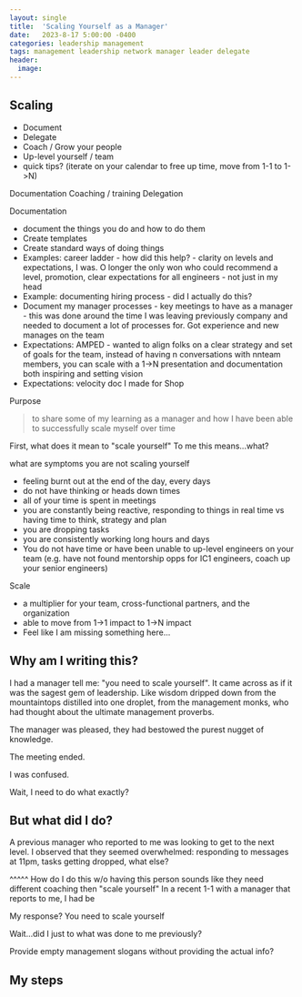 ```yaml
---
layout: single
title:  'Scaling Yourself as a Manager'
date:   2023-8-17 5:00:00 -0400
categories: leadership management
tags: management leadership network manager leader delegate
header:
  image:
---
```


## Scaling
- Document
- Delegate
- Coach / Grow your people
- Up-level yourself / team
- quick tips? (iterate on your calendar to free up time, move from 1-1 to 1->N)

Documentation
Coaching / training
Delegation

Documentation
- document the things you do and how to do them
- Create templates
- Create standard ways of doing things
- Examples: career ladder - how did this help? - clarity on levels and expectations, I was. O longer the only won who could recommend a level, promotion, clear expectations for all engineers - not just in my head
- Example: documenting hiring process - did I actually do this?
- Document my manager processes - key meetings to have as a manager - this was done around the time I was leaving previously company and needed to document a lot of processes for. Got experience and new manages on the team
- Expectations: AMPED - wanted to align folks on a clear strategy and set of goals for the team, instead of having n conversations with nnteam members, you can scale with a 1->N presentation and documentation both inspiring and setting vision
- Expectations: velocity doc I made for Shop 


Purpose
> to share some of my learning as a manager and how I have been able to successfully scale myself over time

First, what does it mean to "scale yourself"
To me this means...what?

what are symptoms you are not scaling yourself
- feeling burnt out at the end of the day, every days
- do not have thinking or heads down times
- all of your time is spent in meetings
- you are constantly being reactive, responding to things in real time vs having time to think, strategy and plan
- you are dropping tasks
- you are consistently working long hours and days
- You do not have time or have been unable to up-level engineers on your team (e.g. have not found mentorship opps for IC1 engineers, coach up your senior engineers)


Scale
- a multiplier for your team, cross-functional partners, and the organization
- able to move from 1->1 impact to 1->N impact
- Feel like I am missing something here...


## Why am I writing this?
I had a manager tell me: "you need to scale yourself". It came across as if it was the sagest gem of leadership. Like wisdom dripped down from the mountaintops distilled into one droplet, from the management monks, who had thought about the ultimate management proverbs.

The manager was pleased, they had bestowed the purest nugget of knowledge.

The meeting ended.

I was confused.

Wait, I need to do what exactly?


## But what did I do?
A previous manager who reported to me was looking to get to the next level. I observed that they seemed overwhelmed: responding to messages at 11pm, tasks getting dropped, what else?

^^^^^ How do I do this w/o having this person sounds like they need different coaching then "scale yourself"
In a recent 1-1 with a manager that reports to me, I had be

My response? You need to scale yourself

Wait...did I just to what was done to me previously?

Provide empty management slogans without providing the actual info?

## My steps
